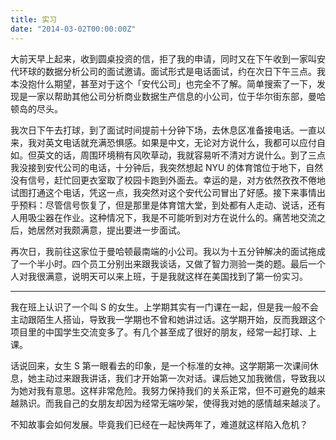 ```yaml
---
title: 实习
date: "2014-03-02T00:00:00Z"
---
```


大前天早上起来，收到圆桌投资的信，拒了我的申请，同时又在下午收到一家叫安代环球的数据分析公司的面试邀请。面试形式是电话面试，约在次日下午三点。我本没抱什么期望，甚至对于这个「安代公司」也完全不了解。简单搜索了一下，发现是一家以帮助其他公司分析商业数据生产信息的小公司，位于华尔街东部，曼哈顿岛的尽头。

我次日下午去打球，到了面试时间提前十分钟下场，去休息区准备接电话。一直以来，我对英文电话就充满恐惧感。如果是中文，无论对方说什么，我都可以应付自如。但英文的话，周围环境稍有风吹草动，我就容易听不清对方说什么。到了三点我没接到安代公司的电话，十分钟后，我突然想起 NYU 的体育馆位于地下，自然没有信号，赶忙回更衣室取了校园卡跑到外面去。幸运的是，对方依然孜孜不倦地试图打通这个电话，凭这一点，我突然对这个安代公司冒出了好感。接下来事情出乎预料：尽管信号恢复了，但是那里是体育馆大堂，到处都有人走动、说话，还有人用吸尘器在作业。这种情况下，我是不可能听到对方在说什么的。痛苦地交流之后，她居然对我颇满意，提出要进一步面试。

再次日，我前往这家位于曼哈顿最南端的小公司。我以为十五分钟解决的面试拖成了一个半小时。四个员工分别出来跟我谈话，又做了智力测验一类的题。最后一个人对我很满意，说明天可以来上班，于是我就这样在美国找到了第一份实习。

---

我在班上认识了一个叫 S 的女生。上学期其实有一门课在一起，但是我一般不会主动跟陌生人搭讪，导致我一学期也不曾和她讲过话。这学期开始，反而我跟这个项目里的中国学生交流变多了。有几个甚至成了很好的朋友，经常一起打球、上课。

话说回来，女生 S 第一眼看去的印象，是一个标准的女神。这学期第一次课间休息，她主动过来跟我讲话，我们才开始第一次对话。课后她又加我微信，导致我以为她对我有意思。这样非常危险。我努力保持我们的关系正常，但不可避免的越来越熟识。而我自己的女朋友却因为经常无端吵架，使得我对她的感情越来越淡了。

不知故事会如何发展。毕竟我们已经在一起快两年了，难道就这样陷入危机？
